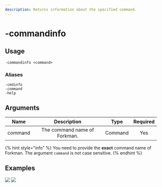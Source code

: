 ```yaml
---
description: Returns information about the specified command.
---
```


# -commandinfo

## Usage

```
-commandinfo <command>
```

### Aliases

```
-cmdinfo
-command
-help
```

## Arguments

| Name    | Description                  | Type    | Required |
| :-----: | :--------------------------: | :-----: | :------: |
| command | The command name of Forkman. | Command | Yes      |

{% hint style="info" %}
You need to provide the **exact** command name of Forkman. The argument `command` is not case sensitive.
{% endhint %}

## Examples

![](https://user-images.githubusercontent.com/111157596/235301731-89e36acc-ebd5-47b5-9b7e-caf6c4d0af7e.png)
![](https://user-images.githubusercontent.com/111157596/235301737-9cde3780-46d4-49bf-b6f1-5f08912c3b0c.png)